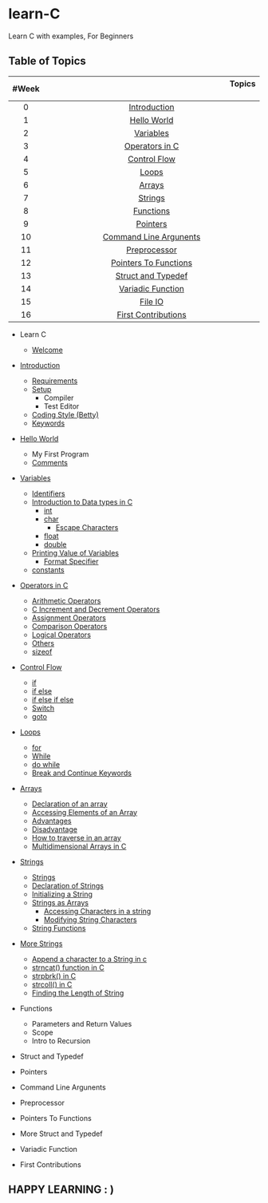 # learn-C
Learn C with examples, For Beginners
## Table of Topics
| #Week | &nbsp;&nbsp;&nbsp;&nbsp;&nbsp;&nbsp;&nbsp;&nbsp;&nbsp;&nbsp;&nbsp;&nbsp;&nbsp;&nbsp;&nbsp;&nbsp;&nbsp;&nbsp;&nbsp;&nbsp;&nbsp;&nbsp;&nbsp;&nbsp;&nbsp;&nbsp;&nbsp;&nbsp;&nbsp;&nbsp;&nbsp;&nbsp;&nbsp;&nbsp;&nbsp;&nbsp;&nbsp;&nbsp;&nbsp;&nbsp;&nbsp;&nbsp;&nbsp;&nbsp;&nbsp;&nbsp;&nbsp;&nbsp;&nbsp;&nbsp;&nbsp;&nbsp;&nbsp;&nbsp;&nbsp;&nbsp;&nbsp;&nbsp;&nbsp;&nbsp;&nbsp;&nbsp;&nbsp;&nbsp;&nbsp;&nbsp;&nbsp;&nbsp;&nbsp;&nbsp;&nbsp;&nbsp;&nbsp;&nbsp;&nbsp;&nbsp;&nbsp;&nbsp;&nbsp;&nbsp;&nbsp;&nbsp;&nbsp;&nbsp;&nbsp;Topics &nbsp;&nbsp;&nbsp;&nbsp;&nbsp;&nbsp;&nbsp;&nbsp;&nbsp;&nbsp;&nbsp;&nbsp;&nbsp;&nbsp;&nbsp;&nbsp;&nbsp;&nbsp;&nbsp;&nbsp;&nbsp;&nbsp;&nbsp;&nbsp;&nbsp;&nbsp;&nbsp;&nbsp;&nbsp;&nbsp;&nbsp;&nbsp;&nbsp;&nbsp;&nbsp;&nbsp;&nbsp;&nbsp;&nbsp;&nbsp;&nbsp;&nbsp;&nbsp;&nbsp;&nbsp;&nbsp;&nbsp;&nbsp;&nbsp;&nbsp;&nbsp;&nbsp;&nbsp;&nbsp;&nbsp;&nbsp;&nbsp;&nbsp;&nbsp;&nbsp;&nbsp;&nbsp;&nbsp;&nbsp;&nbsp;&nbsp;&nbsp;&nbsp;&nbsp;&nbsp;&nbsp;&nbsp;&nbsp;&nbsp;&nbsp;&nbsp;&nbsp;&nbsp;&nbsp;&nbsp;&nbsp;&nbsp;&nbsp;&nbsp;&nbsp;&nbsp;&nbsp;&nbsp;&nbsp;&nbsp;&nbsp; |
| :--------:|:---------------------------------:|
| 0 | [Introduction](./00_Introduction/introduction.md) |
| 1 | [Hello World](./01_Hello_world/hello_world.md) |
| 2 | [Variables](./02_Variables/variables.md) |
| 3 | [Operators in C](./03_Operators/operators.md) |
| 4 | [Control Flow](./04_Control_flow/control_flow.md) |
| 5 | [Loops](./05_Loops/loops.md) |
| 6 | [Arrays](./06_Arrays/arrays.md) |
| 7 | [Strings](./04_Strings/strings.md)
| 8 | [Functions]() |
| 9 | [Pointers]() |
| 10 | [Command Line Argunents]() |
| 11 | [Preprocessor]()|
| 12 | [Pointers To Functions]() |
| 13 | [Struct and Typedef]() |
| 14 | [Variadic Function]() |
| 15 | [File IO]() |
| 16 | [First Contributions]() |

* Learn C
	* [Welcome](./README.md)
* [Introduction](./00_Introduction/introduction.md#introduction)
	* [Requirements](./00_Introduction/introduction.md#requirement)
	* [Setup](./00_Introduction/introduction.md#setup)
		* Compiler
		* Test Editor
	* [Coding Style (Betty)](./00_introduction/introduction.md#coding-style-betty)
	* [Keywords](./00_introduction/introduction.md#keywords)
* [Hello World](./01_Hello_world/hello_world.md#hello-world)
	* My First Program
	* [Comments](./01_Hello_world/hello_world.md#comments)
* [Variables](./02_Variables/variables.md#variables)
	* [Identifiers](./02_Variables/variables.md#identifiers)
	* [Introduction to Data types in C](./02_Variables/variables.md#data-types)
		* [int](./02_Variables/variables.md#int)
		* [char](./02_Variables/variables.md#char)
			* [Escape Characters](./02_Variables/variables.md#escape-characters)
		* [float](./02_Variables/variables.md#float)
		* [double](./02_Variables/variables.md#double)
	* [Printing Value of Variables](./02_Variables/variables.md#printing-values-of-variables)
		* [Format Specifier](./02_Variables/variables.md#format-specifiers)
	* [constants](./02_Variables/variables.md#constants)
* [Operators in C](./03_Operators/operators.md)
	* [Arithmetic Operators](./03_Operators/operators.md#arithmetic-operators)
	* [C Increment and Decrement Operators](./03_Operators/operators.md#c-increment-and-decrement-operators)
	* [Assignment Operators](./03_Operators/operators.md#assignment-operators)
	* [Comparison Operators](./03_Operators/operators.md#comparision-operators)
	* [Logical Operators](./03_Operators/operators.md#logical-operators)
	* [Others](./03_Operators/operators.md#others)
	* [sizeof](./03_Operators/operators.md#sizeof)
* [Control Flow](./04_Control_flow/control_flow.md)
	* [if](./04_Control_flow/control_flow.md#if-statement)
	* [if else](./04_Control_flow/control_flow.md#else-statement)
	* [if else if else](./04_Control_flow/control_flow.md#else-if-statement)
	* [Switch](./04_Control_flow/control_flow.md#switch)
	* [goto](./04_Control_flow/control_flow.md#goto)
* [Loops](./05_Loops/loops.md)
	* [for](./05_Loops/loops.md#for-loop)
	* [While](./05_Loops/loops.md#while-loop)
	* [do while](./05_Loops/loops.md#do-while)
	* [Break and Continue Keywords](./05_Loops/loops.md#break-keyword)
* [Arrays](./06_Arrays/arrays.md)
    * [Declaration of an array](./06_Arrays/arrays.md#declaration)
    * [Accessing Elements of an Array](./06_Arrays/arrays.md#accessing-and-modifying-array-elements)
    * [Advantages](./06_Arrays/arrays.md#advantages)
    * [Disadvantage](./06_Arrays/arrays.md#disadvantages)
    * [How to traverse in an array](./06_Arrays/arrays.md#traverse)
    * [Multidimensional Arrays in C](./06_Arrays/arrays.md#multidimensional_array)
* [Strings](./07_Strings/strings.md)
    * [Strings](./07_Strings/strings.md#strings)
    * [Declaration of Strings](./07_Strings/strings.md$declaration)
    * [Initializing a String](./07_Strings/strings.md#initializing)
	* [Strings as Arrays](./07_Strings/strings.md#strings-as-arrays)
		* [Accessing Characters in a string](./07_Strings/strings.md#accessing-string-characters)
		* [Modifying String Characters](./07_Strings/strings.md#modifying-string-characters)
	* [String Functions](./07_Strings/strings.md#common-string-functions-in-c)

* [More Strings](./07_1_More_Strings/more_strings.md)
    * [Append a character to a String in c](./07_1_More_Strings/more_strings.md#appendment)
    * [strncat() function in C](./07_1_More_Strings/more_strings.md#strncat())
    * [strpbrk() in C](./07_1_More_Strings/more_strings.md#strpbrk())
    * [strcoll() in C](./07_1_More_Strings/more_strings.md#strcoll())
    * [Finding the Length of String](./07_1_More_Strings/more_strings.md#length)
* Functions 
	* Parameters and Return Values
	* Scope
	* Intro to Recursion
* Struct and Typedef 
* Pointers 
* Command Line Argunents
* Preprocessor
* Pointers To Functions 
* More Struct and Typedef 
* Variadic Function 
* First Contributions

## HAPPY LEARNING : )
